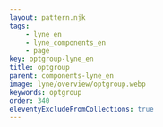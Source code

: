 ```yaml
---
layout: pattern.njk
tags: 
    - lyne_en
    - lyne_components_en
    - page
key: optgroup-lyne_en
title: optgroup
parent: components-lyne_en
image: lyne/overview/optgroup.webp
keywords: optgroup
order: 340
eleventyExcludeFromCollections: true
---
```

